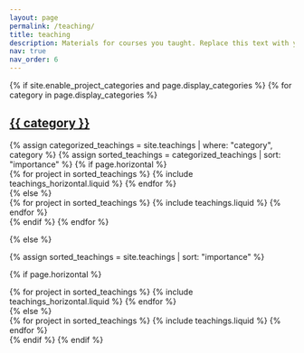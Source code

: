 ```yaml
---
layout: page
permalink: /teaching/
title: teaching
description: Materials for courses you taught. Replace this text with your description.
nav: true
nav_order: 6
---
```

<!-- pages/teachings.md -->
<div class="teachings">
{% if site.enable_project_categories and page.display_categories %}
  <!-- Display categorized teachings -->
  {% for category in page.display_categories %}
  <a id="{{ category }}" href=".#{{ category }}">
    <h2 class="category">{{ category }}</h2>
  </a>
  {% assign categorized_teachings = site.teachings | where: "category", category %}
  {% assign sorted_teachings = categorized_teachings | sort: "importance" %}
  <!-- Generate cards for each project -->
  {% if page.horizontal %}
  <div class="container">
    <div class="row row-cols-1 row-cols-md-2">
    {% for project in sorted_teachings %}
      {% include teachings_horizontal.liquid %}
    {% endfor %}
    </div>
  </div>
  {% else %}
  <div class="row row-cols-1 row-cols-md-3">
    {% for project in sorted_teachings %}
      {% include teachings.liquid %}
    {% endfor %}
  </div>
  {% endif %}
  {% endfor %}

{% else %}

<!-- Display teachings without categories -->

{% assign sorted_teachings = site.teachings | sort: "importance" %}

  <!-- Generate cards for each project -->

{% if page.horizontal %}

  <div class="container">
    <div class="row row-cols-1 row-cols-md-2">
    {% for project in sorted_teachings %}
      {% include teachings_horizontal.liquid %}
    {% endfor %}
    </div>
  </div>
  {% else %}
  <div class="row row-cols-1 row-cols-md-3">
    {% for project in sorted_teachings %}
      {% include teachings.liquid %}
    {% endfor %}
  </div>
  {% endif %}
{% endif %}
</div>